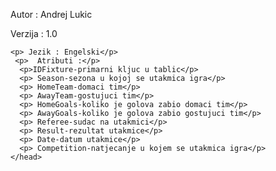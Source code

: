    <head>
  <p> Autor : Andrej Lukic</p>
    <p> Verzija : 1.0</p>

    <p> Jezik : Engelski</p>
     <p>  Atributi :</p>
      <p>IDFixture-primarni kljuc u tablic</p>
      <p> Season-sezona u kojoj se utakmica igra</p>
      <p> HomeTeam-domaci tim</p>
      <p> AwayTeam-gostujuci tim</p>
      <p> HomeGoals-koliko je golova zabio domaci tim</p>
      <p> AwayGoals-koliko je golova zabio gostujuci tim</p>
      <p> Referee-sudac na utakmici</p>
      <p> Result-rezultat utakmice</p>
      <p> Date-datum utakmice</p>
      <p> Competition-natjecanje u kojem se utakmica igra</p>
    </head>
